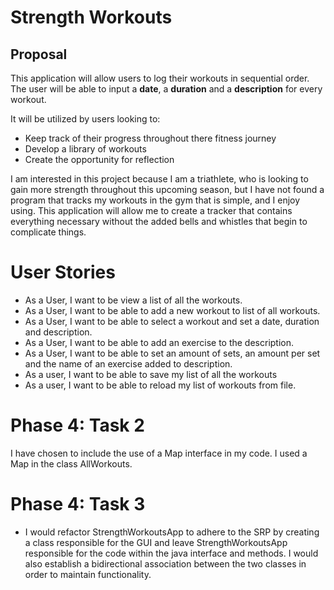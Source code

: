 # Strength Workouts

## Proposal

This application will allow users to log their workouts in sequential order. The 
user will be able to input a **date**, a **duration** and a **description** for every workout. 

It will be utilized by users looking to:
 - Keep track of their progress throughout there fitness journey
 - Develop a library of workouts 
 - Create the opportunity for reflection 
 
I am interested in this project because I am a triathlete, who is looking to gain more strength throughout 
this upcoming season, but I have not found a program that tracks my workouts in the gym that is simple, 
and I enjoy using. This application will allow me to create a tracker that contains everything necessary 
without the added bells and whistles that begin to complicate things.

# User Stories

- As a User, I want to be view a list of all the workouts.
- As a User, I want to be able to add a new workout to list of all workouts.
- As a User, I want to be able to select a workout and set a date, duration and description.
- As a User, I want to be able to add an exercise to the description.
- As a User, I want to be able to set an amount of sets, an amount per set and the name of an exercise
added to description.
- As a user, I want to be able to save my list of all the workouts
- As a user, I want to be able to reload my list of workouts from file.

# Phase 4: Task 2

I have chosen to include the use of a Map interface in my code. I used a Map in the class AllWorkouts.

# Phase 4: Task 3

- I would refactor StrengthWorkoutsApp to adhere to the SRP by creating a class responsible for the GUI and leave 
 StrengthWorkoutsApp responsible for the code within the java interface and methods. I would also 
 establish a bidirectional association between the two classes in order to maintain functionality.
